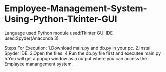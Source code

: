 # Employee-Management-System-Using-Python-Tkinter-GUI

Language used:Python
module used:Tkinter GUI 
IDE used:Spyder(Anaconda 3)

Steps For Execution:
1.Download main.py and db.py in your pc.
2.Install Spyder IDE.
3.Open the files.
4.Run the db.py file first and executee main.py
5.You will get a popup window as a output where you can access the Emplayee manangement system.
